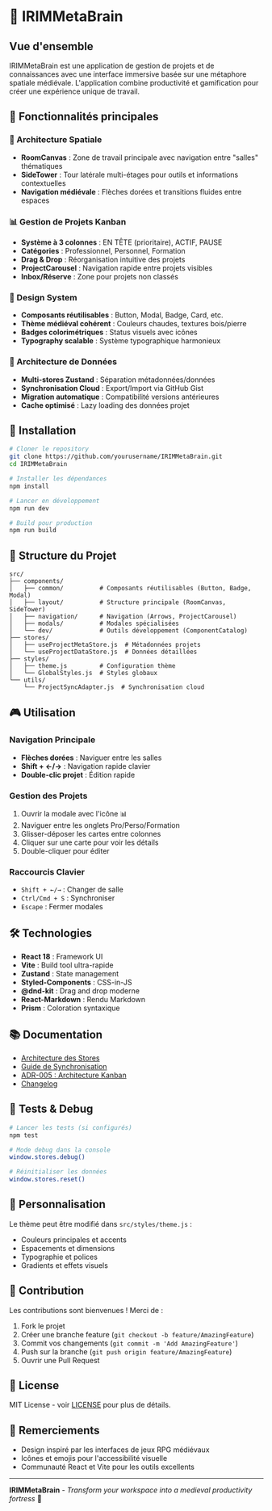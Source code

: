# 🧠 IRIMMetaBrain

## Vue d'ensemble

IRIMMetaBrain est une application de gestion de projets et de connaissances avec une interface immersive basée sur une métaphore spatiale médiévale. L'application combine productivité et gamification pour créer une expérience unique de travail.

## 🎯 Fonctionnalités principales

### 🏰 Architecture Spatiale
- **RoomCanvas** : Zone de travail principale avec navigation entre "salles" thématiques
- **SideTower** : Tour latérale multi-étages pour outils et informations contextuelles
- **Navigation médiévale** : Flèches dorées et transitions fluides entre espaces

### 📊 Gestion de Projets Kanban
- **Système à 3 colonnes** : EN TÊTE (prioritaire), ACTIF, PAUSE
- **Catégories** : Professionnel, Personnel, Formation
- **Drag & Drop** : Réorganisation intuitive des projets
- **ProjectCarousel** : Navigation rapide entre projets visibles
- **Inbox/Réserve** : Zone pour projets non classés

### 🎨 Design System
- **Composants réutilisables** : Button, Modal, Badge, Card, etc.
- **Thème médiéval cohérent** : Couleurs chaudes, textures bois/pierre
- **Badges colorimétriques** : Status visuels avec icônes
- **Typography scalable** : Système typographique harmonieux

### 💾 Architecture de Données
- **Multi-stores Zustand** : Séparation métadonnées/données
- **Synchronisation Cloud** : Export/Import via GitHub Gist
- **Migration automatique** : Compatibilité versions antérieures
- **Cache optimisé** : Lazy loading des données projet

## 🚀 Installation

```bash
# Cloner le repository
git clone https://github.com/yourusername/IRIMMetaBrain.git
cd IRIMMetaBrain

# Installer les dépendances
npm install

# Lancer en développement
npm run dev

# Build pour production
npm run build
```

## 📁 Structure du Projet

```
src/
├── components/
│   ├── common/          # Composants réutilisables (Button, Badge, Modal)
│   ├── layout/          # Structure principale (RoomCanvas, SideTower)
│   ├── navigation/      # Navigation (Arrows, ProjectCarousel)
│   ├── modals/          # Modales spécialisées
│   └── dev/             # Outils développement (ComponentCatalog)
├── stores/
│   ├── useProjectMetaStore.js  # Métadonnées projets
│   └── useProjectDataStore.js  # Données détaillées
├── styles/
│   ├── theme.js         # Configuration thème
│   └── GlobalStyles.js  # Styles globaux
└── utils/
    └── ProjectSyncAdapter.js  # Synchronisation cloud
```

## 🎮 Utilisation

### Navigation Principale
- **Flèches dorées** : Naviguer entre les salles
- **Shift + ←/→** : Navigation rapide clavier
- **Double-clic projet** : Édition rapide

### Gestion des Projets
1. Ouvrir la modale avec l'icône 📊
2. Naviguer entre les onglets Pro/Perso/Formation
3. Glisser-déposer les cartes entre colonnes
4. Cliquer sur une carte pour voir les détails
5. Double-cliquer pour éditer

### Raccourcis Clavier
- `Shift + ←/→` : Changer de salle
- `Ctrl/Cmd + S` : Synchroniser
- `Escape` : Fermer modales

## 🛠️ Technologies

- **React 18** : Framework UI
- **Vite** : Build tool ultra-rapide
- **Zustand** : State management
- **Styled-Components** : CSS-in-JS
- **@dnd-kit** : Drag and drop moderne
- **React-Markdown** : Rendu Markdown
- **Prism** : Coloration syntaxique

## 📚 Documentation

- [Architecture des Stores](docs/stores-architecture.md)
- [Guide de Synchronisation](docs/sync-system.md)
- [ADR-005 : Architecture Kanban](docs/decisions/ADR-005-architecture-kanban-projets.md)
- [Changelog](CHANGELOG.md)

## 🧪 Tests & Debug

```bash
# Lancer les tests (si configurés)
npm test

# Mode debug dans la console
window.stores.debug()

# Réinitialiser les données
window.stores.reset()
```

## 🎨 Personnalisation

Le thème peut être modifié dans `src/styles/theme.js` :
- Couleurs principales et accents
- Espacements et dimensions
- Typographie et polices
- Gradients et effets visuels

## 🤝 Contribution

Les contributions sont bienvenues ! Merci de :
1. Fork le projet
2. Créer une branche feature (`git checkout -b feature/AmazingFeature`)
3. Commit vos changements (`git commit -m 'Add AmazingFeature'`)
4. Push sur la branche (`git push origin feature/AmazingFeature`)
5. Ouvrir une Pull Request

## 📄 License

MIT License - voir [LICENSE](LICENSE) pour plus de détails.

## 🙏 Remerciements

- Design inspiré par les interfaces de jeux RPG médiévaux
- Icônes et emojis pour l'accessibilité visuelle
- Communauté React et Vite pour les outils excellents

---

**IRIMMetaBrain** - *Transform your workspace into a medieval productivity fortress* 🏰